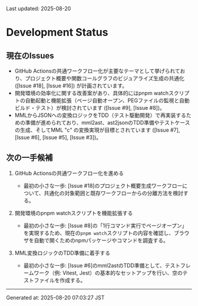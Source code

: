 Last updated: 2025-08-20

# Development Status

## 現在のIssues
- GitHub Actionsの共通ワークフロー化が主要なテーマとして挙げられており、プロジェクト概要や関数コールグラフのビジュアライズ生成の共通化 ([Issue #18], [Issue #16]) が計画されています。
- 開発環境の効率化に関する改善案があり、具体的にはpnpm watchスクリプトの自動起動と機能拡張（ページ自動オープン、PEGファイルの監視と自動ビルド・テスト）が検討されています ([Issue #9], [Issue #8])。
- MMLからJSONへの変換ロジックをTDD（テスト駆動開発）で再実装するための準備が進められており、mml2ast、ast2jsonのTDD準備やテストケースの生成、そしてMML "c" の変換実現が目標とされています ([Issue #7], [Issue #6], [Issue #5], [Issue #3])。

## 次の一手候補
1. GitHub Actionsの共通ワークフロー化を進める
   - 最初の小さな一歩: [Issue #18]のプロジェクト概要生成ワークフローについて、共通化の対象範囲と既存ワークフローからの分離方法を検討する。

2. 開発環境のpnpm watchスクリプトを機能拡張する
   - 最初の小さな一歩: [Issue #8]の「1行コマンド実行でページオープン」を実現するため、現在の`pnpm watch`スクリプトの内容を確認し、ブラウザを自動で開くためのnpmパッケージやコマンドを調査する。

3. MML変換ロジックのTDD準備に着手する
   - 最初の小さな一歩: [Issue #6]のmml2astのTDD準備として、テストフレームワーク（例: Vitest, Jest）の基本的なセットアップを行い、空のテストファイルを作成する。

---
Generated at: 2025-08-20 07:03:27 JST
